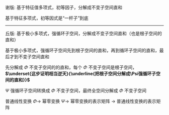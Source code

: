 谢版: 基于特征值多项式，初等因子，分解成不变子空间直和  
  
基于特征多项式，初等因式是“一杆子”到底  
  
---  
  
丘版: 基于极小多项式，强循环子空间，分解成不变子空间直和（也是根子空间的直和）  
  
基于极小多项式，强循环子空间先到根子空间的直和，再到循环子空间的直和，最后才到不变子空间直和  
  
先分解成 $\Phi$ 不变子空间的的直和，每个 $\Phi$ 不变子空间是根子空间，**$\underset{这步证明相当逆天}{\underline{把根子空间分解成\Psi强循环子空间的直和}}$**  
  
$\Psi$ 强循环子空间转换成 $\Phi$ 不变子空间，最终全空间分解成 $\Phi$ 不变子空间  
  
普通线性变换 $\Phi\longrightarrow$ 幂零变换 $\Psi\longrightarrow$ 幂零变换的表示矩阵 $\longrightarrow$ 普通线性变换的表示矩阵  
